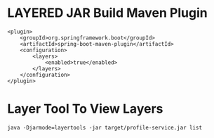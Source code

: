 # LAYERED JAR Build Maven Plugin

```
<plugin>
	<groupId>org.springframework.boot</groupId>
	<artifactId>spring-boot-maven-plugin</artifactId>
	<configuration>
		<layers>
			<enabled>true</enabled>
		</layers>
	</configuration>
</plugin>
```

# Layer Tool To View Layers

```
java -Djarmode=layertools -jar target/profile-service.jar list

```

